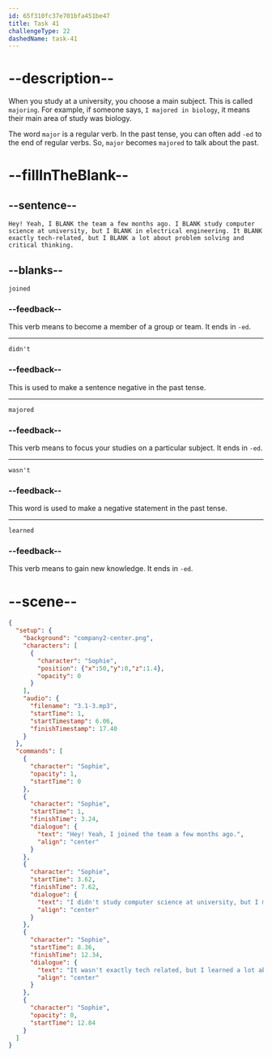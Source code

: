 ```yaml
---
id: 65f310fc37e701bfa451be47
title: Task 41
challengeType: 22
dashedName: task-41
---
```


<!-- (Audio) Sophie: Hey! Yeah, I joined the team a few months ago. I didn't study computer science at university, but I majored in electrical engineering. It wasn't exactly tech-related, but I learned a lot about problem solving and critical thinking. -->

# --description--

When you study at a university, you choose a main subject. This is called `majoring`. For example, if someone says, `I majored in biology`, it means their main area of study was biology. 

The word `major` is a regular verb. In the past tense, you can often add `-ed` to the end of regular verbs. So, `major` becomes `majored` to talk about the past.

# --fillInTheBlank--

## --sentence--

`Hey! Yeah, I BLANK the team a few months ago. I BLANK study computer science at university, but I BLANK in electrical engineering. It BLANK exactly tech-related, but I BLANK a lot about problem solving and critical thinking.`

## --blanks--

`joined`

### --feedback--

This verb means to become a member of a group or team. It ends in `-ed`.

---

`didn't`

### --feedback--

This is used to make a sentence negative in the past tense. 

---

`majored`

### --feedback--

This verb means to focus your studies on a particular subject. It ends in `-ed`.

---

`wasn't`

### --feedback--

This word is used to make a negative statement in the past tense.

---

`learned`

### --feedback--

This verb means to gain new knowledge. It ends in `-ed`.

# --scene--

```json
{
  "setup": {
    "background": "company2-center.png",
    "characters": [
      {
        "character": "Sophie",
        "position": {"x":50,"y":0,"z":1.4},
        "opacity": 0
      }
    ],
    "audio": {
      "filename": "3.1-3.mp3",
      "startTime": 1,
      "startTimestamp": 6.06,
      "finishTimestamp": 17.40
    }
  },
  "commands": [
    {
      "character": "Sophie",
      "opacity": 1,
      "startTime": 0
    },
    {
      "character": "Sophie",
      "startTime": 1,
      "finishTime": 3.24,
      "dialogue": {
        "text": "Hey! Yeah, I joined the team a few months ago.",
        "align": "center"
      }
    },
    {
      "character": "Sophie",
      "startTime": 3.62,
      "finishTime": 7.62,
      "dialogue": {
        "text": "I didn't study computer science at university, but I majored in electrical engineering.",
        "align": "center"
      }
    },
    {
      "character": "Sophie",
      "startTime": 8.36,
      "finishTime": 12.34,
      "dialogue": {
        "text": "It wasn't exactly tech related, but I learned a lot about problem solving and critical thinking.",
        "align": "center"
      }
    },
    {
      "character": "Sophie",
      "opacity": 0,
      "startTime": 12.84
    }
  ]
}
```
